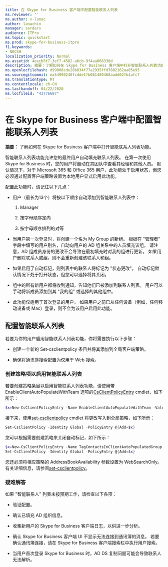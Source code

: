 ```yaml
---
title: 在 Skype for Business 客户端中配置智能联系人列表
ms.reviewer: ''
ms.author: v-lanac
author: lanachin
manager: serdars
audience: ITPro
ms.topic: quickstart
ms.prod: skype-for-business-itpro
f1.keywords:
- NOCSH
localization_priority: Normal
ms.assetid: 4eecb5f7-3ef7-4582-a6cb-9f4aa068338d
description: 摘要：了解如何在 Skype for Business 客户端中打开智能联系人列表功能。
ms.openlocfilehash: d99008cde28b834f77a2935ffd7882162aa05e95
ms.sourcegitcommit: ea54990240fcdde1fb061489468aadd02fb4afc7
ms.translationtype: MT
ms.contentlocale: zh-CN
ms.lasthandoff: 04/22/2020
ms.locfileid: "43776687"
---
```

# <a name="configure-smart-contacts-list-in-skype-for-business-clients"></a>在 Skype for Business 客户端中配置智能联系人列表

**摘要：** 了解如何在 Skype for Business 客户端中打开智能联系人列表功能。

智能联系人列表功能允许您的最终用户自动填充联系人列表。 在第一次使用 Skype for Business 时，您的用户将自动在其团队中查看其经理和其他人员。 默认情况下，对于 Microsoft 365 和 Office 365 用户，此功能处于启用状态，但您必须通过配置客户端策略设置为本地用户显式启用此功能。

配置此功能时，请记住以下几点：

- 用户（最长为13个）将按以下顺序自动添加到智能联系人列表中：

  1. Manager

  2. 按字母顺序定向

  3. 按字母顺序排列的对等

- 当用户第一次登录时，将创建一个名为 My Group 的新组。 根据在 "管理者" 字段中填写的用户别名，自动向用户的 AD 组关系中的人员填充该组。 请注意，AD 组成员身份的更改不会导致在最初填充时对我的组进行更新。 如果用户删除联系人或组，则不会重新创建该联系人和组。 

- 如果启用了自动标记，则列表中的联系人将标记为 "状态更改"。 自动标记默认情况下处于打开状态，但您可以选择将其关闭。 

- 组中的所有新用户都将收到通知，告知他们已被添加到联系人列表。 用户可以手动将新成员添加到其 "我的组" 或选择的其他组中。

- 此功能仅适用于首次登录的用户。 如果用户之前已从任何设备（例如，任何移动设备或 Mac）登录，则不会为该用户启用此功能。

## <a name="configure-smart-contacts-list"></a>配置智能联系人列表

若要为你的用户启用智能联系人列表功能，你将需要执行以下步骤： 

- 创建一个新的 Set-csclientpolicy 条目并将其添加到全局客户端策略。 

- 确保将通讯簿搜索配置为仅用于 Web 搜索。

### <a name="create-a-policy-entry-to-enable-smart-contacts-list"></a>创建策略项以启用智能联系人列表

若要创建策略条目以启用智能联系人列表功能，请使用带 EnableClientAutoPopulateWithTeam 选项的[CsClientPolicyEntry](https://docs.microsoft.com/powershell/module/skype/new-csclientpolicyentry?view=skype-ps) cmdlet，如下所示：

```powershell
$x=New-CsClientPolicyEntry -Name EnableClientAutoPopulateWithTeam -Value $True
```

接下来，使用[set-csclientpolicy](https://docs.microsoft.com/powershell/module/skype/set-csclientpolicy?view=skype-ps) cmdlet 将更改写入到全局策略，如下所示：

```powershell
Set-CsClientPolicy -Identity Global -PolicyEntry @{Add=$x}
```

您可以根据需要创建策略来关闭自动标记，如下所示：

```powershell
$x=New-CsClientPolicyEntry -Name TagContactsInClientAutoPopulatedGroup -Value $False
Set-CsClientPolicy -Identity Global -PolicyEntry @{Add=$x}
```

您还必须将相应策略的 AddressBookAvailability 参数设置为 WebSearchOnly。 有关详细信息，请参阅[set-csclientpolicy](https://docs.microsoft.com/powershell/module/skype/set-csclientpolicy?view=skype-ps)。 

### <a name="troubleshoot"></a>疑难解答

如果 "智能联系人" 列表未按预期工作，请检查以下各项：

- 验证配置。 

- 确认已填充 AD 组织信息。

- 收集新用户的 Skype for Business 客户端日志，以供进一步分析。

- 确认 Skype for Business 客户端 UI 不显示无法连接到通讯簿的消息。 若要确认通讯簿连接，请在 Skype for Business 客户端搜索栏中执行用户搜索。

- 当用户首次登录 Skype for Business 时，AD DS 复制问题可能会导致联系人无法解析。


